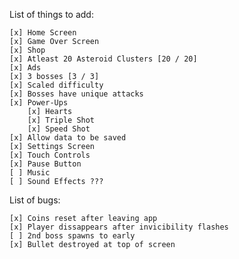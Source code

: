 List of things to add:

	[x] Home Screen
	[x] Game Over Screen
	[x] Shop
	[x] Atleast 20 Asteroid Clusters [20 / 20]
	[x] Ads
	[x] 3 bosses [3 / 3]
	[x] Scaled difficulty
	[x] Bosses have unique attacks
	[x] Power-Ups
		[x] Hearts
		[x] Triple Shot
		[x] Speed Shot
	[x] Allow data to be saved
	[x] Settings Screen
	[x] Touch Controls
	[x] Pause Button
	[ ] Music
	[ ] Sound Effects ???

List of bugs:

	[x] Coins reset after leaving app 
	[x] Player dissappears after invicibility flashes
	[ ] 2nd boss spawns to early
	[x] Bullet destroyed at top of screen



